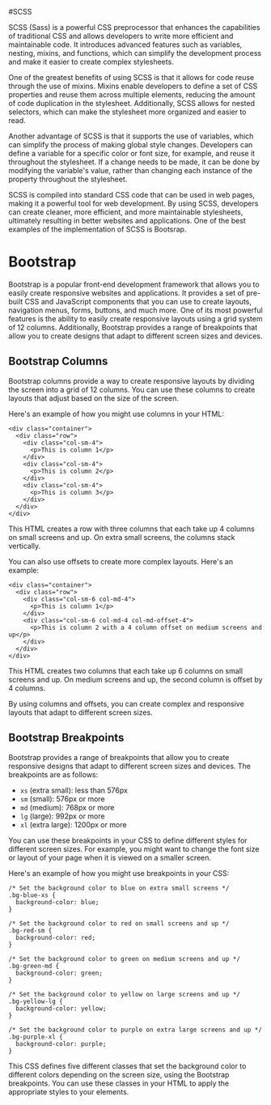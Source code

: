 #SCSS

SCSS (Sass) is a powerful CSS preprocessor that enhances the capabilities of traditional CSS and allows developers to write more efficient and maintainable code. It introduces advanced features such as variables, nesting, mixins, and functions, which can simplify the development process and make it easier to create complex stylesheets.

One of the greatest benefits of using SCSS is that it allows for code reuse through the use of mixins. Mixins enable developers to define a set of CSS properties and reuse them across multiple elements, reducing the amount of code duplication in the stylesheet. Additionally, SCSS allows for nested selectors, which can make the stylesheet more organized and easier to read.

Another advantage of SCSS is that it supports the use of variables, which can simplify the process of making global style changes. Developers can define a variable for a specific color or font size, for example, and reuse it throughout the stylesheet. If a change needs to be made, it can be done by modifying the variable's value, rather than changing each instance of the property throughout the stylesheet.

SCSS is compiled into standard CSS code that can be used in web pages, making it a powerful tool for web development. By using SCSS, developers can create cleaner, more efficient, and more maintainable stylesheets, ultimately resulting in better websites and applications. One of the best examples of the implementation of SCSS is Bootsrap.


# Bootstrap

Bootstrap is a popular front-end development framework that allows you to easily create responsive websites and applications. It provides a set of pre-built CSS and JavaScript components that you can use to create layouts, navigation menus, forms, buttons, and much more. One of its most powerful features is the ability to easily create responsive layouts using a grid system of 12 columns. Additionally, Bootstrap provides a range of breakpoints that allow you to create designs that adapt to different screen sizes and devices.

## Bootstrap Columns

Bootstrap columns provide a way to create responsive layouts by dividing the screen into a grid of 12 columns. You can use these columns to create layouts that adjust based on the size of the screen.

Here's an example of how you might use columns in your HTML:

```
<div class="container">
  <div class="row">
    <div class="col-sm-4">
      <p>This is column 1</p>
    </div>
    <div class="col-sm-4">
      <p>This is column 2</p>
    </div>
    <div class="col-sm-4">
      <p>This is column 3</p>
    </div>
  </div>
</div>

```

This HTML creates a row with three columns that each take up 4 columns on small screens and up. On extra small screens, the columns stack vertically.

You can also use offsets to create more complex layouts. Here's an example:

```
<div class="container">
  <div class="row">
    <div class="col-sm-6 col-md-4">
      <p>This is column 1</p>
    </div>
    <div class="col-sm-6 col-md-4 col-md-offset-4">
      <p>This is column 2 with a 4 column offset on medium screens and up</p>
    </div>
  </div>
</div>

```

This HTML creates two columns that each take up 6 columns on small screens and up. On medium screens and up, the second column is offset by 4 columns.

By using columns and offsets, you can create complex and responsive layouts that adapt to different screen sizes.

## Bootstrap Breakpoints

Bootstrap provides a range of breakpoints that allow you to create responsive designs that adapt to different screen sizes and devices. The breakpoints are as follows:

- `xs` (extra small): less than 576px
- `sm` (small): 576px or more
- `md` (medium): 768px or more
- `lg` (large): 992px or more
- `xl` (extra large): 1200px or more

You can use these breakpoints in your CSS to define different styles for different screen sizes. For example, you might want to change the font size or layout of your page when it is viewed on a smaller screen.

Here's an example of how you might use breakpoints in your CSS:

```
/* Set the background color to blue on extra small screens */
.bg-blue-xs {
  background-color: blue;
}

/* Set the background color to red on small screens and up */
.bg-red-sm {
  background-color: red;
}

/* Set the background color to green on medium screens and up */
.bg-green-md {
  background-color: green;
}

/* Set the background color to yellow on large screens and up */
.bg-yellow-lg {
  background-color: yellow;
}

/* Set the background color to purple on extra large screens and up */
.bg-purple-xl {
  background-color: purple;
}

```

This CSS defines five different classes that set the background color to different colors depending on the screen size, using the Bootstrap breakpoints. You can use these classes in your HTML to apply the appropriate styles to your elements.

